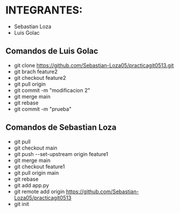 # INTEGRANTES:
+ Sebastian Loza
+ Luis Golac

## Comandos de Luis Golac
+ git clone https://github.com/Sebastian-Loza05/practicagit0513.git
+ git brach feature2
+ git checkout feature2
+ git pull origin                                                          
+ git commit -m "modificacion 2"
+ git merge main 
+ git rebase
+ git commit -m "prueba"  

## Comandos de Sebastian Loza
+ git pull
+ git checkout main
+ git push --set-upstream origin feature1
+ git merge main
+ git checkout feature1
+ git pull origin main
+ git rebase
+ git add app.py
+ git remote add origin https://github.com/Sebastian-Loza05/practicagit0513
+ git init
